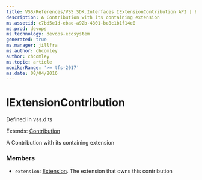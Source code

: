 ```yaml
---
title: VSS/References/VSS.SDK.Interfaces IExtensionContribution API | Extensions for Azure DevOps Services
description: A Contribution with its containing extension
ms.assetid: c7bd5e1d-ebae-a92b-4801-be8c1b1f14e0
ms.prod: devops
ms.technology: devops-ecosystem
generated: true
ms.manager: jillfra
ms.author: chcomley
author: chcomley
ms.topic: article
monikerRange: '>= tfs-2017'
ms.date: 08/04/2016
---
```


# IExtensionContribution

Defined in vss.d.ts

Extends: [Contribution](../../../VSS/References/SDK_Interfaces/Contribution.md)

A Contribution with its containing extension 

### Members

* `extension`: [Extension](../../../VSS/References/SDK_Interfaces/Extension.md). The extension that owns this contribution

